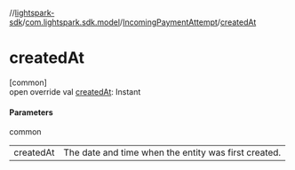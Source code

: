 //[lightspark-sdk](../../../index.md)/[com.lightspark.sdk.model](../index.md)/[IncomingPaymentAttempt](index.md)/[createdAt](created-at.md)

# createdAt

[common]\
open override val [createdAt](created-at.md): Instant

#### Parameters

common

| | |
|---|---|
| createdAt | The date and time when the entity was first created. |
